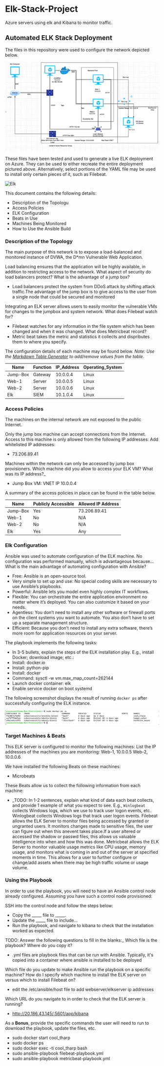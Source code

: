 # Elk-Stack-Project
Azure servers using elk and Kibana to monitor traffic.

## Automated ELK Stack Deployment

The files in this repository were used to configure the network depicted below.

![Diagram](https://github.com/jbooker2020/Elk-Stack-Project/blob/main/Diagrams/Screen%20Shot%202021-06-02%20at%209.32.57%20AM.png)

These files have been tested and used to generate a live ELK deployment on Azure. They can be used to either recreate the entire deployment pictured above. Alternatively, select portions of the YAML file may be used to install only certain pieces of it, such as Filebeat.

![Elk](https://github.com/jbooker2020/Elk-Stack-Project/blob/main/Ansible/Elk)

This document contains the following details:
- Description of the Topologu
- Access Policies
- ELK Configuration
- Beats in Use
- Machines Being Monitored
- How to Use the Ansible Build


### Description of the Topology

The main purpose of this network is to expose a load-balanced and monitored instance of DVWA, the D*mn Vulnerable Web Application.

Load balancing ensures that the application will be highly available, in addition to restricting access to the network.
 What aspect of security do load balancers protect? What is the advantage of a jump box?
  
  - Load balancers protect the system from DDoS attack by shifting attack traffic.The advantage of the jump box is to give access to the user from a single node that                could be  secured and monitored

Integrating an ELK server allows users to easily monitor the vulnerable VMs for changes to the jumpbox and system network.
 What does Filebeat watch for?
  - Filebeat watches for any information in the file system which has been changed and when it was changed.
 What does Metricbeat record?
 - Metric beat takes the metric and statistics it collects and dispributes them to where you specify.

The configuration details of each machine may be found below.
_Note: Use the [Markdown Table Generator](http://www.tablesgenerator.com/markdown_tables) to add/remove values from the table_.

| Name     | Function | IP_Address | Operating_System |
|----------|----------|------------|------------------|
| Jump-Box | Gateway  | 10.0.0.4   |       Linux      |
| Web-1    | Server   | 10.0.0.5   |       Linux      |
| Web-2    | Server   | 10.0.0.6   |       Linux      |
| Elk      | SIEM     | 10.1.0.4   |       Linux      |

### Access Policies

The machines on the internal network are not exposed to the public Internet. 

Only the jump box machine can accept connections from the Internet. Access to this machine is only allowed from the following IP addresses:
 Add whitelisted IP addresses:
  - 73.206.89.41

Machines within the network can only be accessed by jump box provisioners.
 Which machine did you allow to access your ELK VM? What was its IP address?_
  - Jump Box VM: VNET IP 10.0.0.4

A summary of the access policies in place can be found in the table below.

| Name     | Publicly Accessible | Allowed IP Address |
|----------|---------------------|--------------------|
| Jump-Box |         Yes         |    73.206.89.41    |
| Web-1    |          No         |         N/A        |
| Web-2    |          No         |         N/A        |
| Elk      |         Yes         |         Any        |

### Elk Configuration

Ansible was used to automate configuration of the ELK machine. No configuration was performed manually, which is advantageous because...
 What is the main advantage of automating configuration with Ansible?
 - Free: Ansible is an open-source tool.
 - Very simple to set up and use: No special coding skills are necessary to use Ansible’s playbooks.
 - Powerful: Ansible lets you model even highly complex IT workflows.
 - Flexible: You can orchestrate the entire application environment no matter where it’s deployed. You can also customize it based on your needs.
 - Agentless: You don’t need to install any other software or firewall ports on the client systems you want to automate. You also don’t have to set up a separate management        structure.
 - Efficient: Because you don’t need to install any extra software, there’s more room for application resources on your server.

The playbook implements the following tasks:
- In 3-5 bullets, explain the steps of the ELK installation play. E.g., install Docker; download image; etc.:
- Install: docker.io
- Install: python-pip
- Install: docker
- Command: sysctl -w vm.max_map_count=262144
- Launch docker container: elk 
- Enable service docker on boot systemd

The following screenshot displays the result of running `docker ps` after successfully configuring the ELK instance.

![docker ps](https://github.com/jbooker2020/Elk-Stack-Project/blob/main/Ansible/Screen%20Shot%202021-05-25%20at%207.23.54%20PM.png)

### Target Machines & Beats
This ELK server is configured to monitor the following machines:
 List the IP addresses of the machines you are monitoring:
   Web-1, 10.0.0.5
   Web-2, 10.0.0.6

We have installed the following Beats on these machines:
- Microbeats

These Beats allow us to collect the following information from each machine:
- _TODO: In 1-2 sentences, explain what kind of data each beat collects, and provide 1 example of what you expect to see. E.g., `Winlogbeat` collects Windows logs, which we use to track user logon events, etc.
Winlogbeat collects Windows logs that track user logon events.
Filebeat allows the ELK Server to monitor files being accessed by granted or ungranted users. It monitors changes made to sensitive files, the user can figure out when this anevent takes place.If a user altered or accessed the shadow or passwd files, this allows us valuable intelligence into when and how this was done.
Metricbeat allows the ELK Server to monitor valuable usage metrics like CPU usage, memory usage, and monitors what is coming in and out of the server at specified moments in time. This allows for a user to further configure or change/add assets when there may be high traffic volume or usage volume.


### Using the Playbook
In order to use the playbook, you will need to have an Ansible control node already configured. Assuming you have such a control node provisioned: 

SSH into the control node and follow the steps below:
- Copy the _____ file to _____.
- Update the _____ file to include...
- Run the playbook, and navigate to kibana to check that the installation worked as expected.

TODO: Answer the following questions to fill in the blanks:_
Which file is the playbook? Where do you copy it?
 - .yml files are playbook files that can be run with Ansible. Typically, it's copied into a container where ansible is installed to be deployed

Which file do you update to make Ansible run the playbook on a specific machine? How do I specify which machine to install the ELK server on versus which to install Filebeat on?
- edit the /etc/ansible/host file to add webserver/elkserver ip addresses

Which URL do you navigate to in order to check that the ELK server is running?
- http://20.186.43.145/:5601/app/kibana
 
As a **Bonus**, provide the specific commands the user will need to run to download the playbook, update the files, etc.
- sudo docker start cool_tharp
- sudo docker ps
- sudo docker exec -ti cool_tharp bash
- sudo ansible-playbook filebeat-playbook.yml
- sudo ansible-playbook metricbeat-playbook.yml
